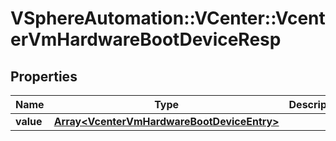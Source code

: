 # VSphereAutomation::VCenter::VcenterVmHardwareBootDeviceResp

## Properties
Name | Type | Description | Notes
------------ | ------------- | ------------- | -------------
**value** | [**Array&lt;VcenterVmHardwareBootDeviceEntry&gt;**](VcenterVmHardwareBootDeviceEntry.md) |  | 



